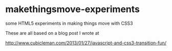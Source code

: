 makethingsmove-experiments
==========================

some HTML5 experiments in making things move with CSS3

These are all based on a blog post I wrote at

http://www.cubicleman.com/2013/01/27/javascript-and-css3-transition-fun/
